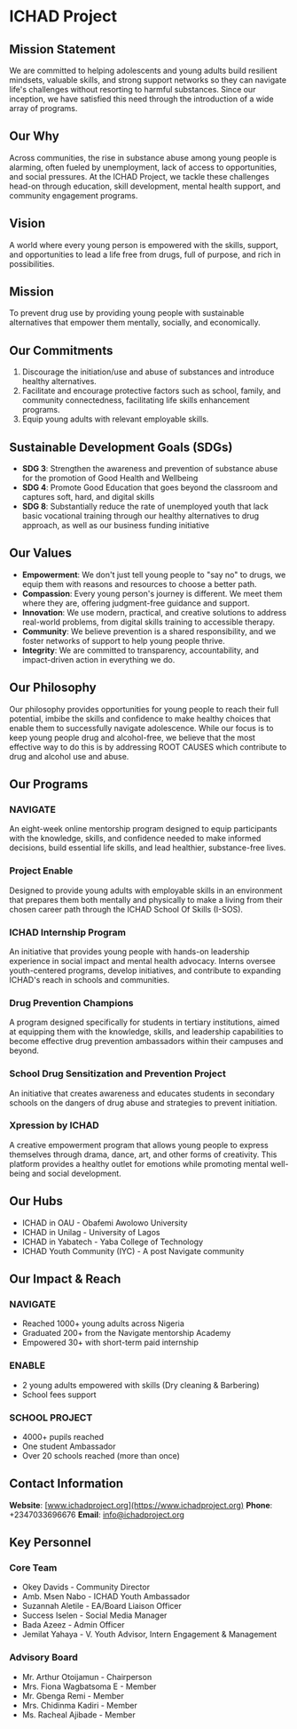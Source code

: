 # ICHAD Project

## Mission Statement

We are committed to helping adolescents and young adults build resilient mindsets, valuable skills, and strong support networks so they can navigate life's challenges without resorting to harmful substances. Since our inception, we have satisfied this need through the introduction of a wide array of programs.

## Our Why

Across communities, the rise in substance abuse among young people is alarming, often fueled by unemployment, lack of access to opportunities, and social pressures. At the ICHAD Project, we tackle these challenges head-on through education, skill development, mental health support, and community engagement programs.

## Vision

A world where every young person is empowered with the skills, support, and opportunities to lead a life free from drugs, full of purpose, and rich in possibilities.

## Mission

To prevent drug use by providing young people with sustainable alternatives that empower them mentally, socially, and economically.

## Our Commitments

1. Discourage the initiation/use and abuse of substances and introduce healthy alternatives.
2. Facilitate and encourage protective factors such as school, family, and community connectedness, facilitating life skills enhancement programs.
3. Equip young adults with relevant employable skills.

## Sustainable Development Goals (SDGs)

- **SDG 3**: Strengthen the awareness and prevention of substance abuse for the promotion of Good Health and Wellbeing
- **SDG 4**: Promote Good Education that goes beyond the classroom and captures soft, hard, and digital skills
- **SDG 8**: Substantially reduce the rate of unemployed youth that lack basic vocational training through our healthy alternatives to drug approach, as well as our business funding initiative

## Our Values

- **Empowerment**: We don't just tell young people to "say no" to drugs, we equip them with reasons and resources to choose a better path.
- **Compassion**: Every young person's journey is different. We meet them where they are, offering judgment-free guidance and support.
- **Innovation**: We use modern, practical, and creative solutions to address real-world problems, from digital skills training to accessible therapy.
- **Community**: We believe prevention is a shared responsibility, and we foster networks of support to help young people thrive.
- **Integrity**: We are committed to transparency, accountability, and impact-driven action in everything we do.

## Our Philosophy

Our philosophy provides opportunities for young people to reach their full potential, imbibe the skills and confidence to make healthy choices that enable them to successfully navigate adolescence. While our focus is to keep young people drug and alcohol-free, we believe that the most effective way to do this is by addressing ROOT CAUSES which contribute to drug and alcohol use and abuse.

## Our Programs

### NAVIGATE
An eight-week online mentorship program designed to equip participants with the knowledge, skills, and confidence needed to make informed decisions, build essential life skills, and lead healthier, substance-free lives.

### Project Enable
Designed to provide young adults with employable skills in an environment that prepares them both mentally and physically to make a living from their chosen career path through the ICHAD School Of Skills (I-SOS).

### ICHAD Internship Program
An initiative that provides young people with hands-on leadership experience in social impact and mental health advocacy. Interns oversee youth-centered programs, develop initiatives, and contribute to expanding ICHAD's reach in schools and communities.

### Drug Prevention Champions
A program designed specifically for students in tertiary institutions, aimed at equipping them with the knowledge, skills, and leadership capabilities to become effective drug prevention ambassadors within their campuses and beyond.

### School Drug Sensitization and Prevention Project
An initiative that creates awareness and educates students in secondary schools on the dangers of drug abuse and strategies to prevent initiation.

### Xpression by ICHAD
A creative empowerment program that allows young people to express themselves through drama, dance, art, and other forms of creativity. This platform provides a healthy outlet for emotions while promoting mental well-being and social development.

## Our Hubs

- ICHAD in OAU - Obafemi Awolowo University
- ICHAD in Unilag - University of Lagos
- ICHAD in Yabatech - Yaba College of Technology
- ICHAD Youth Community (IYC) - A post Navigate community

## Our Impact & Reach

### NAVIGATE
- Reached 1000+ young adults across Nigeria
- Graduated 200+ from the Navigate mentorship Academy
- Empowered 30+ with short-term paid internship

### ENABLE
- 2 young adults empowered with skills (Dry cleaning & Barbering)
- School fees support

### SCHOOL PROJECT
- 4000+ pupils reached
- One student Ambassador
- Over 20 schools reached (more than once)

## Contact Information

**Website**: [www.ichadproject.org](https://www.ichadproject.org)
**Phone**: +2347033696676
**Email**: info@ichadproject.org

## Key Personnel

### Core Team
- Okey Davids - Community Director
- Amb. Msen Nabo - ICHAD Youth Ambassador
- Suzannah Aletile - EA/Board Liaison Officer
- Success Iselen - Social Media Manager
- Bada Azeez - Admin Officer
- Jemilat Yahaya - V. Youth Advisor, Intern Engagement & Management

### Advisory Board
- Mr. Arthur Otoijamun - Chairperson
- Mrs. Fiona Wagbatsoma E - Member
- Mr. Gbenga Remi - Member
- Mrs. Chidinma Kadiri - Member
- Ms. Racheal Ajibade - Member